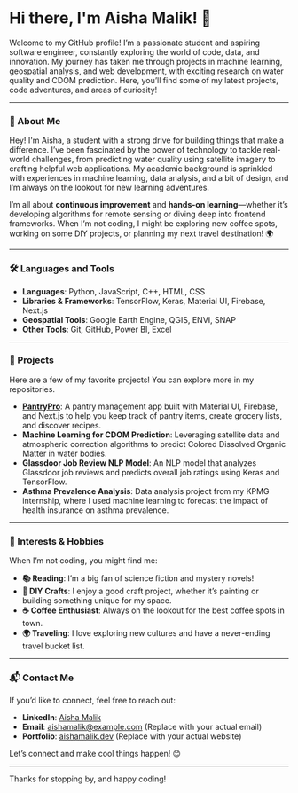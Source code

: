 # Hi there, I'm Aisha Malik! 👋

Welcome to my GitHub profile! I’m a passionate student and aspiring software engineer, constantly exploring the world of code, data, and innovation. My journey has taken me through projects in machine learning, geospatial analysis, and web development, with exciting research on water quality and CDOM prediction. Here, you’ll find some of my latest projects, code adventures, and areas of curiosity!

---

### 🌟 About Me
Hey! I'm Aisha, a student with a strong drive for building things that make a difference. I’ve been fascinated by the power of technology to tackle real-world challenges, from predicting water quality using satellite imagery to crafting helpful web applications. My academic background is sprinkled with experiences in machine learning, data analysis, and a bit of design, and I’m always on the lookout for new learning adventures. 

I’m all about **continuous improvement** and **hands-on learning**—whether it’s developing algorithms for remote sensing or diving deep into frontend frameworks. When I’m not coding, I might be exploring new coffee spots, working on some DIY projects, or planning my next travel destination! 🌍

---

### 🛠️ Languages and Tools

- **Languages**: Python, JavaScript, C++, HTML, CSS
- **Libraries & Frameworks**: TensorFlow, Keras, Material UI, Firebase, Next.js
- **Geospatial Tools**: Google Earth Engine, QGIS, ENVI, SNAP
- **Other Tools**: Git, GitHub, Power BI, Excel

---

### 🚀 Projects
Here are a few of my favorite projects! You can explore more in my repositories.

- **[PantryPro](https://github.com/aisha1021/PantryPro)**: A pantry management app built with Material UI, Firebase, and Next.js to help you keep track of pantry items, create grocery lists, and discover recipes.
- **Machine Learning for CDOM Prediction**: Leveraging satellite data and atmospheric correction algorithms to predict Colored Dissolved Organic Matter in water bodies.
- **Glassdoor Job Review NLP Model**: An NLP model that analyzes Glassdoor job reviews and predicts overall job ratings using Keras and TensorFlow.
- **Asthma Prevalence Analysis**: Data analysis project from my KPMG internship, where I used machine learning to forecast the impact of health insurance on asthma prevalence.

---

### 🎨 Interests & Hobbies
When I’m not coding, you might find me:
- **📚 Reading**: I’m a big fan of science fiction and mystery novels!
- **🎨 DIY Crafts**: I enjoy a good craft project, whether it’s painting or building something unique for my space.
- **☕ Coffee Enthusiast**: Always on the lookout for the best coffee spots in town.
- **🌍 Traveling**: I love exploring new cultures and have a never-ending travel bucket list.

---

### 📬 Contact Me

If you’d like to connect, feel free to reach out:

- **LinkedIn**: [Aisha Malik](https://linkedin.com/in/aisha1021)
- **Email**: aishamalik@example.com (Replace with your actual email)
- **Portfolio**: [aishamalik.dev](https://aishamalik.dev) (Replace with your actual website)

Let’s connect and make cool things happen! 😊

---

Thanks for stopping by, and happy coding!

